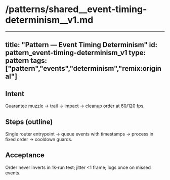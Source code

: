 # /patterns/shared__event-timing-determinism__v1.md
---
title: "Pattern — Event Timing Determinism"
id: pattern_event-timing-determinism_v1
type: pattern
tags: ["pattern","events","determinism","remix:original"]
---
## Intent
Guarantee muzzle → trail → impact → cleanup order at 60/120 fps.
## Steps (outline)
Single router entrypoint → queue events with timestamps → process in fixed order → cooldown guards.
## Acceptance
Order never inverts in 1k-run test; jitter <1 frame; logs once on missed events.
